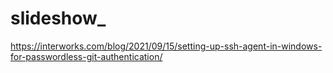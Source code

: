 # slideshow_
https://interworks.com/blog/2021/09/15/setting-up-ssh-agent-in-windows-for-passwordless-git-authentication/